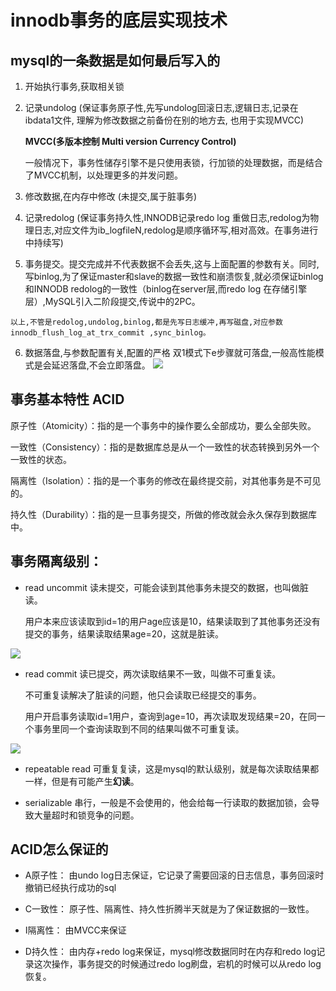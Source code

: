 # innodb事务的底层实现技术

## mysql的一条数据是如何最后写入的

1. 开始执行事务,获取相关锁

2. 记录undolog (保证事务原子性,先写undolog回滚日志,逻辑日志,记录在ibdata1文件, 理解为修改数据之前备份在别的地方去, 也用于实现MVCC)
    
    **MVCC(多版本控制 Multi version Currency Control)**
    
    一般情况下，事务性储存引擎不是只使用表锁，行加锁的处理数据，而是结合了MVCC机制，以处理更多的并发问题。
    
3. 修改数据,在内存中修改 (未提交,属于脏事务)

4. 记录redolog (保证事务持久性,INNODB记录redo log 重做日志,redolog为物理日志,对应文件为ib_logfileN,redolog是顺序循环写,相对高效。在事务进行中持续写)

5. 事务提交。提交完成并不代表数据不会丢失,这与上面配置的参数有关。同时,写binlog,为了保证master和slave的数据一致性和崩溃恢复,就必须保证binlog和INNODB redolog的一致性（binlog在server层,而redo log 在存储引擎层）,MySQL引入二阶段提交,传说中的2PC。

```
以上,不管是redolog,undolog,binlog,都是先写日志缓冲,再写磁盘,对应参数innodb_flush_log_at_trx_commit ,sync_binlog。
```

6. 数据落盘,与参数配置有关,配置的严格 双1模式下e步骤就可落盘,一般高性能模式是会延迟落盘,不会立即落盘。
![](/uploads/upload_a6f18295195b10f5122be5b0e99bc1d2.png)


## 事务基本特性 ACID

原子性（Atomicity）：指的是一个事务中的操作要么全部成功，要么全部失败。

一致性（Consistency）：指的是数据库总是从一个一致性的状态转换到另外一个一致性的状态。

隔离性（Isolation）：指的是一个事务的修改在最终提交前，对其他事务是不可见的。

持久性（Durability）：指的是一旦事务提交，所做的修改就会永久保存到数据库中。

## 事务隔离级别：

- read uncommit 读未提交，可能会读到其他事务未提交的数据，也叫做脏读。

    用户本来应该读取到id=1的用户age应该是10，结果读取到了其他事务还没有提交的事务，结果读取结果age=20，这就是脏读。
    
![](/uploads/upload_9dd0247b33acc33b8951ea29b9c48c71.png)


- read commit 读已提交，两次读取结果不一致，叫做不可重复读。

    不可重复读解决了脏读的问题，他只会读取已经提交的事务。

    用户开启事务读取id=1用户，查询到age=10，再次读取发现结果=20，在同一个事务里同一个查询读取到不同的结果叫做不可重复读。

![](/uploads/upload_bc4f97796f7a1d2f540855ff97da6e87.png)

- repeatable read 可重复复读，这是mysql的默认级别，就是每次读取结果都一样，但是有可能产生**幻读**。

- serializable 串行，一般是不会使用的，他会给每一行读取的数据加锁，会导致大量超时和锁竞争的问题。

## ACID怎么保证的

- A原子性： 由undo log日志保证，它记录了需要回滚的日志信息，事务回滚时撤销已经执行成功的sql

- C一致性： 原子性、隔离性、持久性折腾半天就是为了保证数据的一致性。

- I隔离性： 由MVCC来保证

- D持久性： 由内存+redo log来保证，mysql修改数据同时在内存和redo log记录这次操作，事务提交的时候通过redo log刷盘，宕机的时候可以从redo log恢复。